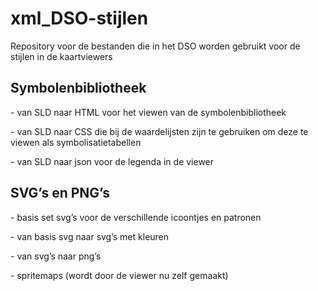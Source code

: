 xml_DSO-stijlen
===============

Repository voor de bestanden die in het DSO worden gebruikt voor de stijlen in
de kaartviewers

Symbolenbibliotheek
-------------------

\- van SLD naar HTML voor het viewen van de symbolenbibliotheek

\- van SLD naar CSS die bij de waardelijsten zijn te gebruiken om deze te viewen
als symbolisatietabellen

\- van SLD naar json voor de legenda in de viewer

SVG’s en PNG’s
--------------

\- basis set svg’s voor de verschillende icoontjes en patronen

\- van basis svg naar svg’s met kleuren

\- van svg’s naar png’s

\- spritemaps (wordt door de viewer nu zelf gemaakt)
